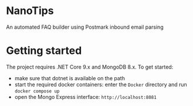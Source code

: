 # NanoTips

An automated FAQ builder using Postmark inbound email parsing 

# Getting started
The project requires .NET Core 9.x and MongoDB 8.x.
To get started:
- make sure that dotnet is available on the path
- start the required docker containers: enter the `Docker` directory and run `docker compose up`
- open the Mongo Express interface: `http://localhost:8081`